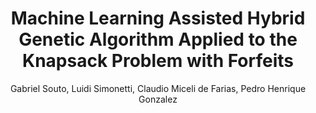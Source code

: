 ---
paperId: 23
author: Gabriel Souto, Luidi Simonetti, Claudio Miceli de Farias, Pedro Henrique Gonzalez
publicationauthor: Souto, G. et. al.
title: Machine Learning Assisted Hybrid Genetic Algorithm Applied to the Knapsack Problem with Forfeits
pdf: Gabriel_Souto.pdf
poster: --
pitch: --
type: --
topic: 
subtopic: 
link: https://doi.org/10.52591/lxai202407275
conference: icml
year: 2024
tags: icml-2024
location: Vienna, Austria
---
